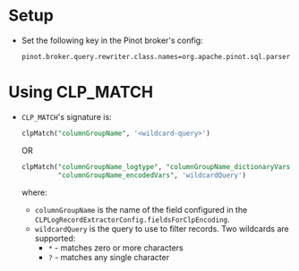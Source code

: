 # Setup

* Set the following key in the Pinot broker's config:

  ```properties
  pinot.broker.query.rewriter.class.names=org.apache.pinot.sql.parsers.rewriter.CompileTimeFunctionsInvoker,org.apache.pinot.sql.parsers.rewriter.SelectionsRewriter,org.apache.pinot.sql.parsers.rewriter.PredicateComparisonRewriter,org.apache.pinot.sql.parsers.rewriter.ClpRewriter,org.apache.pinot.sql.parsers.rewriter.AliasApplier,org.apache.pinot.sql.parsers.rewriter.OrdinalsUpdater,org.apache.pinot.sql.parsers.rewriter.NonAggregationGroupByToDistinctQueryRewriter
  ```

# Using CLP_MATCH

* `CLP_MATCH`'s signature is:

  ```sql
  clpMatch("columnGroupName", '<wildcard-query>')
  ```
  
  OR

  ```sql
  clpMatch("columnGroupName_logtype", "columnGroupName_dictionaryVars",
           "columnGroupName_encodedVars", 'wildcardQuery')
  ```
  
  where:
  * `columnGroupName` is the name of the field configured in the
    `CLPLogRecordExtractorConfig.fieldsForClpEncoding`.
  * `wildcardQuery` is the query to use to filter records. Two wildcards are supported:
    * `*` - matches zero or more characters 
    * `?` - matches any single character
